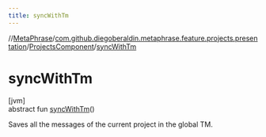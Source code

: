 ```yaml
---
title: syncWithTm
---
```

//[MetaPhrase](../../../index.html)/[com.github.diegoberaldin.metaphrase.feature.projects.presentation](../index.html)/[ProjectsComponent](index.html)/[syncWithTm](sync-with-tm.html)



# syncWithTm



[jvm]\
abstract fun [syncWithTm](sync-with-tm.html)()



Saves all the messages of the current project in the global TM.





